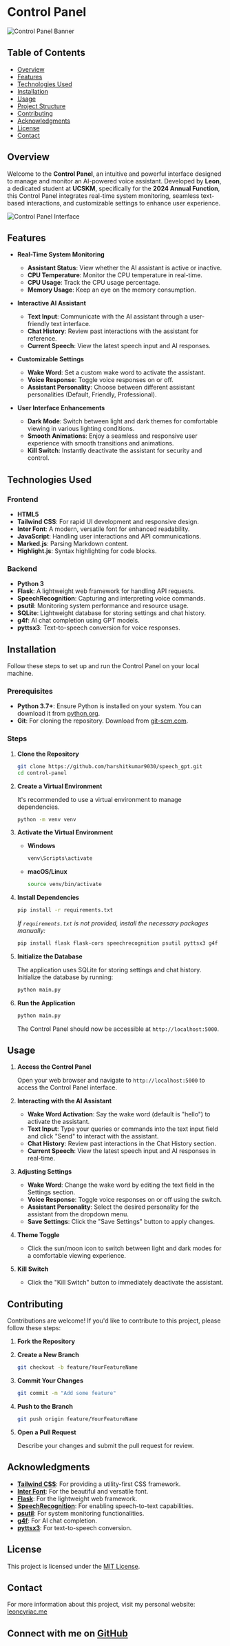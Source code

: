 
# Control Panel

![Control Panel Banner](/images/Screenshot%20(1546).png)

## Table of Contents

- [Overview](#overview)
- [Features](#features)
- [Technologies Used](#technologies-used)
- [Installation](#installation)
- [Usage](#usage)
- [Project Structure](#project-structure)
- [Contributing](#contributing)
- [Acknowledgments](#acknowledgments)
- [License](#license)
- [Contact](#contact)

## Overview

Welcome to the **Control Panel**, an intuitive and powerful interface designed to manage and monitor an AI-powered voice assistant. Developed by **Leon**, a dedicated student at **UCSKM**, specifically for the **2024 Annual Function**, this Control Panel integrates real-time system monitoring, seamless text-based interactions, and customizable settings to enhance user experience.

![Control Panel Interface](/images/Screenshot%20(1551).png)

## Features

- **Real-Time System Monitoring**
  - **Assistant Status**: View whether the AI assistant is active or inactive.
  - **CPU Temperature**: Monitor the CPU temperature in real-time.
  - **CPU Usage**: Track the CPU usage percentage.
  - **Memory Usage**: Keep an eye on the memory consumption.

- **Interactive AI Assistant**
  - **Text Input**: Communicate with the AI assistant through a user-friendly text interface.
  - **Chat History**: Review past interactions with the assistant for reference.
  - **Current Speech**: View the latest speech input and AI responses.

- **Customizable Settings**
  - **Wake Word**: Set a custom wake word to activate the assistant.
  - **Voice Response**: Toggle voice responses on or off.
  - **Assistant Personality**: Choose between different assistant personalities (Default, Friendly, Professional).

- **User Interface Enhancements**
  - **Dark Mode**: Switch between light and dark themes for comfortable viewing in various lighting conditions.
  - **Smooth Animations**: Enjoy a seamless and responsive user experience with smooth transitions and animations.
  - **Kill Switch**: Instantly deactivate the assistant for security and control.

## Technologies Used

### Frontend

- **HTML5**
- **Tailwind CSS**: For rapid UI development and responsive design.
- **Inter Font**: A modern, versatile font for enhanced readability.
- **JavaScript**: Handling user interactions and API communications.
- **Marked.js**: Parsing Markdown content.
- **Highlight.js**: Syntax highlighting for code blocks.

### Backend

- **Python 3**
- **Flask**: A lightweight web framework for handling API requests.
- **SpeechRecognition**: Capturing and interpreting voice commands.
- **psutil**: Monitoring system performance and resource usage.
- **SQLite**: Lightweight database for storing settings and chat history.
- **g4f**: AI chat completion using GPT models.
- **pyttsx3**: Text-to-speech conversion for voice responses.

## Installation

Follow these steps to set up and run the Control Panel on your local machine.

### Prerequisites

- **Python 3.7+**: Ensure Python is installed on your system. You can download it from [python.org](https://www.python.org/downloads/).
- **Git**: For cloning the repository. Download from [git-scm.com](https://git-scm.com/downloads).

### Steps

1. **Clone the Repository**

   ```bash
   git clone https://github.com/harshitkumar9030/speech_gpt.git
   cd control-panel
   ```

2. **Create a Virtual Environment**

   It's recommended to use a virtual environment to manage dependencies.

   ```bash
   python -m venv venv
   ```

3. **Activate the Virtual Environment**

   - **Windows**

     ```bash
     venv\Scripts\activate
     ```

   - **macOS/Linux**

     ```bash
     source venv/bin/activate
     ```

4. **Install Dependencies**

   ```bash
   pip install -r requirements.txt
   ```

   *If `requirements.txt` is not provided, install the necessary packages manually:*

   ```bash
   pip install flask flask-cors speechrecognition psutil pyttsx3 g4f
   ```

5. **Initialize the Database**

   The application uses SQLite for storing settings and chat history. Initialize the database by running:

   ```bash
   python main.py
   ```


6. **Run the Application**

   ```bash
   python main.py
   ```

   The Control Panel should now be accessible at `http://localhost:5000`.

## Usage

1. **Access the Control Panel**

   Open your web browser and navigate to `http://localhost:5000` to access the Control Panel interface.

2. **Interacting with the AI Assistant**

   - **Wake Word Activation**: Say the wake word (default is "hello") to activate the assistant.
   - **Text Input**: Type your queries or commands into the text input field and click "Send" to interact with the assistant.
   - **Chat History**: Review past interactions in the Chat History section.
   - **Current Speech**: View the latest speech input and AI responses in real-time.

3. **Adjusting Settings**

   - **Wake Word**: Change the wake word by editing the text field in the Settings section.
   - **Voice Response**: Toggle voice responses on or off using the switch.
   - **Assistant Personality**: Select the desired personality for the assistant from the dropdown menu.
   - **Save Settings**: Click the "Save Settings" button to apply changes.

4. **Theme Toggle**

   - Click the sun/moon icon to switch between light and dark modes for a comfortable viewing experience.

5. **Kill Switch**

   - Click the "Kill Switch" button to immediately deactivate the assistant.


## Contributing

Contributions are welcome! If you'd like to contribute to this project, please follow these steps:

1. **Fork the Repository**

2. **Create a New Branch**

   ```bash
   git checkout -b feature/YourFeatureName
   ```

3. **Commit Your Changes**

   ```bash
   git commit -m "Add some feature"
   ```

4. **Push to the Branch**

   ```bash
   git push origin feature/YourFeatureName
   ```

5. **Open a Pull Request**

   Describe your changes and submit the pull request for review.

## Acknowledgments

- **[Tailwind CSS](https://tailwindcss.com/)**: For providing a utility-first CSS framework.
- **[Inter Font](https://rsms.me/inter/)**: For the beautiful and versatile font.
- **[Flask](https://flask.palletsprojects.com/)**: For the lightweight web framework.
- **[SpeechRecognition](https://pypi.org/project/SpeechRecognition/)**: For enabling speech-to-text capabilities.
- **[psutil](https://psutil.readthedocs.io/)**: For system monitoring functionalities.
- **[g4f](https://github.com/)**: For AI chat completion.
- **[pyttsx3](https://pyttsx3.readthedocs.io/)**: For text-to-speech conversion.

## License

This project is licensed under the [MIT License](LICENSE).

## Contact

For more information about this project, visit my personal website: [leoncyriac.me](https://leoncyriac.me)

Connect with me on [GitHub](https://github.com/harshitkumar9030)
---